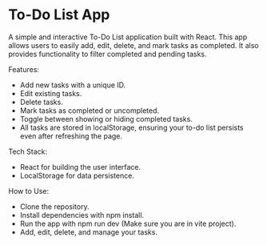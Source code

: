 # To-Do List App
A simple and interactive To-Do List application built with React. This app allows users to easily add, edit, delete, and mark tasks as completed. It also provides functionality to filter completed and pending tasks.

Features:
 - Add new tasks with a unique ID.
 - Edit existing tasks.
 - Delete tasks.
 - Mark tasks as completed or uncompleted.
 - Toggle between showing or hiding completed tasks.
 - All tasks are stored in localStorage, ensuring your to-do list persists even after refreshing the page.

Tech Stack:
 - React for building the user interface.
 - LocalStorage for data persistence.

How to Use:
 - Clone the repository.
 - Install dependencies with npm install.
 - Run the app with npm run dev (Make sure you are in vite project).
 - Add, edit, delete, and manage your tasks.
